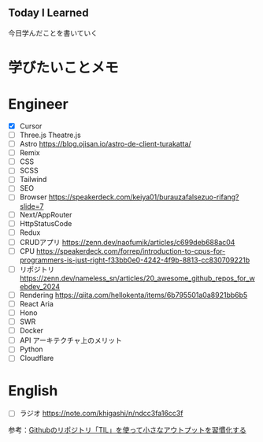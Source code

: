 ## Today I Learned

今日学んだことを書いていく


# 学びたいことメモ

# Engineer
- [x] Cursor
- [ ] Three.js Theatre.js
- [ ] Astro https://blog.ojisan.io/astro-de-client-turakatta/
- [ ] Remix
- [ ] CSS
- [ ] SCSS
- [ ] Tailwind
- [ ] SEO
- [ ] Browser https://speakerdeck.com/keiya01/burauzafalsezuo-rifang?slide=7
- [ ] Next/AppRouter
- [ ] HttpStatusCode
- [ ] Redux
- [ ] CRUDアプリ https://zenn.dev/naofumik/articles/c699deb688ac04
- [ ] CPU https://speakerdeck.com/forrep/introduction-to-cpus-for-programmers-is-just-right-f33bb0e0-4242-4f9b-8813-cc830709221b
- [ ] リポジトリ https://zenn.dev/nameless_sn/articles/20_awesome_github_repos_for_webdev_2024
- [ ] Rendering https://qiita.com/hellokenta/items/6b795501a0a8921bb6b5
- [ ] React Aria
- [ ] Hono
- [ ] SWR
- [ ] Docker
- [ ] API アーキテクチャ上のメリット
- [ ] Python
- [ ] Cloudflare

# English
- [ ] ラジオ https://note.com/khigashi/n/ndcc3fa16cc3f


参考：[Githubのリポジトリ「TIL」を使って小さなアウトプットを習慣化する](https://qiita.com/nemui_/items/239335b4ed0c3c797add)
